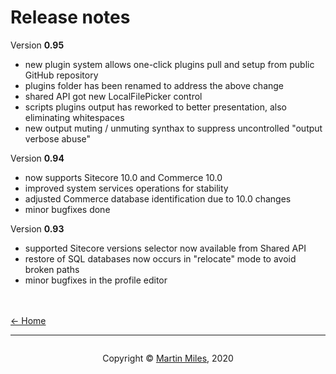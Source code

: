 # Release notes


Version **0.95**

- new plugin system allows one-click plugins pull and setup from public GitHub repository
- plugins folder has been renamed to address the above change
- shared API got new LocalFilePicker control
- scripts plugins output has reworked to better presentation, also eliminating whitespaces
- new output muting / unmuting synthax to suppress uncontrolled "output verbose abuse"


Version **0.94**

- now supports Sitecore 10.0 and Commerce 10.0
- improved system services operations for stability
- adjusted Commerce database identification due to 10.0 changes
- minor bugfixes done


Version **0.93**

- supported Sitecore versions selector now available from Shared API
- restore of SQL databases now occurs in "relocate" mode to avoid broken paths
- minor bugfixes in the profile editor

<br/><br/>
[<- Home](/ "Home")	

<hr>

<footer>
<p style="float:left; width: 20%;">
</p>
<p style="float:left; width: 60%; text-align:center;">Copyright &copy; <a href="https://blog.MartinMiles.net">Martin Miles</a>, 2020</p>
<p style="float:left; width: 20%;">
</p>
</footer>